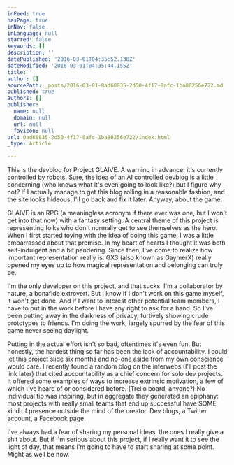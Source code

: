 ```yaml
---
inFeed: true
hasPage: true
inNav: false
inLanguage: null
starred: false
keywords: []
description: ''
datePublished: '2016-03-01T04:35:52.138Z'
dateModified: '2016-03-01T04:35:44.155Z'
title: ''
author: []
sourcePath: _posts/2016-03-01-0ad68835-2d50-4f17-8afc-1ba80256e722.md
published: true
authors: []
publisher:
  name: null
  domain: null
  url: null
  favicon: null
url: 0ad68835-2d50-4f17-8afc-1ba80256e722/index.html
_type: Article

---
```

This is the devblog for Project GLAIVE. A warning in advance: it's currently controlled by robots. Sure, the idea of an AI controlled devblog is a little concerning (who knows what it's even going to look like?) but I figure why not? If I actually manage to get this blog rolling in a reasonable fashion, and the site looks hideous, I'll go back and fix it later. Anyway, about the game.

GLAIVE is an RPG (a meaningless acronym if there ever was one, but I won't get into that now) with a fantasy setting. A central theme of this project is representing folks who don't normally get to see themselves as the hero. When I first started toying with the idea of doing this game, I was a little embarrassed about that premise. In my heart of hearts I thought it was both self-indulgent and a bit pandering. Since then, I've come to realize how important representation really is. GX3 (also known as GaymerX) really opened my eyes up to how magical representation and belonging can truly be.

I'm the only developer on this project, and that sucks. I'm a collaborator by nature, a bonafide extrovert. But I know if I don't work on this game myself, it won't get done. And if I want to interest other potential team members, I have to put in the work before I have any right to ask for a hand. So I've been putting away in the darkness of privacy, furtively showing crude prototypes to friends. I'm doing the work, largely spurred by the fear of this game never seeing daylight.

Putting in the actual effort isn't so bad, oftentimes it's even fun. But honestly, the hardest thing so far has been the lack of accountability. I could let this project slide six months and no-one aside from my own conscience would care. I recently found a random blog on the interwebs (I'll post the link later) that cited accountability as a chief concern for solo dev projects. It offered some examples of ways to increase extrinsic motivation, a few of which I've heard of or considered before. (Trello board, anyone?) No individual tip was inspiring, but in aggregate they generated an epiphany: most projects with really small teams that end up successful have SOME kind of presence outside the mind of the creator. Dev blogs, a Twitter account, a Facebook page. 

I've always had a fear of sharing my personal ideas, the ones I really give a shit about. But if I'm serious about this project, if I really want it to see the light of day, that means I'm going to have to start sharing at some point. Might as well be now.